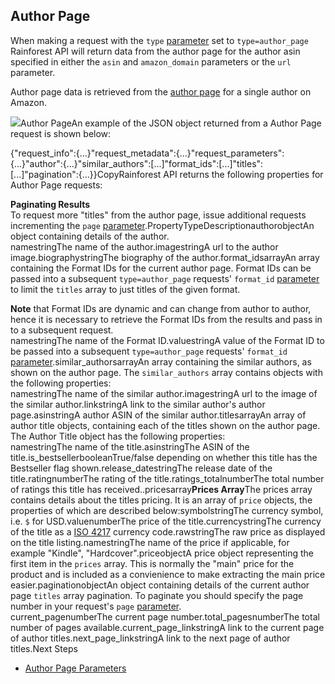 Author Page
-----------

When making a request with the `type` [parameter](/docs/product-data-api/parameters/author-page) set to `type=author_page` Rainforest API will return data from the author page for the author asin specified in either the `asin` and `amazon_domain` parameters or the `url` parameter.

Author page data is retrieved from the [author page](https://www.amazon.com/kindle-dbs/entity/author/B000APVZ7W) for a single author on Amazon.

![](https://apiimages.imgix.net/rainforestapi/images/png/docs/authors_page.png?auto=format&ixlib=react-9.5.1-beta.1&w=600)Author PageAn example of the JSON object returned from a Author Page request is shown below:

{"request\_info":{...}"request\_metadata":{...}"request\_parameters":{...}"author":{...}"similar\_authors":[...]"format\_ids":[...]"titles":[...]"pagination":{...}}CopyRainforest API returns the following properties for Author Page requests:



**Paginating Results**  
To request more "titles" from the author page, issue additional requests incrementing the `page` [parameter](/docs/product-data-api/parameters/author-page).PropertyTypeDescriptionauthorobjectAn object containing details of the author.  
namestringThe name of the author.imagestringA url to the author image.biographystringThe biography of the author.format\_idsarrayAn array containing the Format IDs for the current author page. Format IDs can be passed into a subsequent `type=author_page` requests' `format_id` [parameter](/docs/product-data-api/parameters/author-page) to limit the `titles` array to just titles of the given format.  
  
**Note** that Format IDs are dynamic and can change from author to author, hence it is necessary to retrieve the Format IDs from the results and pass in to a subsequent request.  
namestringThe name of the Format ID.valuestringA value of the Format ID to be passed into a subsequent `type=author_page` requests' `format_id` [parameter](/docs/product-data-api/parameters/author-page).similar\_authorsarrayAn array containing the similar authors, as shown on the author page. The `similar_authors` array contains objects with the following properties:  
namestringThe name of the similar author.imagestringA url to the image of the similar author.linkstringA link to the similar author's author page.asinstringA author ASIN of the similar author.titlesarrayAn array of author title objects, containing each of the titles shown on the author page. The Author Title object has the following properties:  
namestringThe name of the title.asinstringThe ASIN of the title.is\_bestsellerbooleanTrue/false depending on whether this title has the Bestseller flag shown.release\_datestringThe release date of the title.ratingnumberThe rating of the title.ratings\_totalnumberThe total number of ratings this title has received..pricesarray**Prices Array**The prices array contains details about the titles pricing. It is an array of `price` objects, the properties of which are described below:symbolstringThe currency symbol, i.e. `$` for USD.valuenumberThe price of the title.currencystringThe currency of the title as a [ISO 4217](https://en.wikipedia.org/wiki/ISO_4217) currency code.rawstringThe raw price as displayed on the title listing.namestringThe name of the price if applicable, for example "Kindle", "Hardcover".priceobjectA price object representing the first item in the `prices` array. This is normally the "main" price for the product and is included as a convienience to make extracting the main price easier.paginationobjectAn object containing details of the current author page `titles` array pagination. To paginate you should specify the page number in your request's `page` [parameter](/docs/product-data-api/parameters/author-page).  
current\_pagenumberThe current page number.total\_pagesnumberThe total number of pages available.current\_page\_linkstringA link to the current page of author titles.next\_page\_linkstringA link to the next page of author titles.Next Steps

* [Author Page Parameters](/docs/product-data-api/parameters/author-page)
